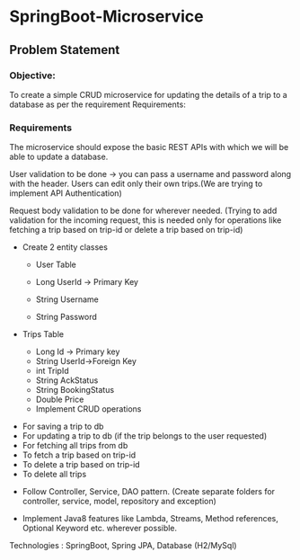 # SpringBoot-Microservice

## Problem Statement


### Objective: 
To create a simple CRUD microservice for updating the details of a trip to a database as per the requirement
Requirements:

### Requirements
The microservice should expose the basic REST APIs with which we will be able to update a database.

User validation to be done -> you can pass a username and password along with the header. Users can edit only their own trips.(We are trying to implement API Authentication)

Request body validation to be done for wherever needed. (Trying to add validation for the incoming request, this is needed only for operations like fetching a trip based on trip-id or delete a trip based on trip-id)

- Create 2 entity classes

  - User Table

  - Long UserId -> Primary Key

  - String Username

  - String Password

- Trips Table

  - Long Id -> Primary key
  - String UserId->Foreign Key
  - int TripId
  - String AckStatus
  - String BookingStatus
  - Double Price
  - Implement CRUD operations

* For saving a trip to db
* For updating a trip to db (if the trip belongs to the user requested)
* For fetching all trips from db
* To fetch a trip based on trip-id
* To delete a trip based on trip-id
* To delete all trips

+ Follow Controller, Service, DAO pattern. (Create separate folders for controller, service, model, repository and exception)

+ Implement Java8 features like Lambda, Streams, Method references, Optional Keyword etc. wherever possible.

Technologies : SpringBoot, Spring JPA, Database (H2/MySql)
